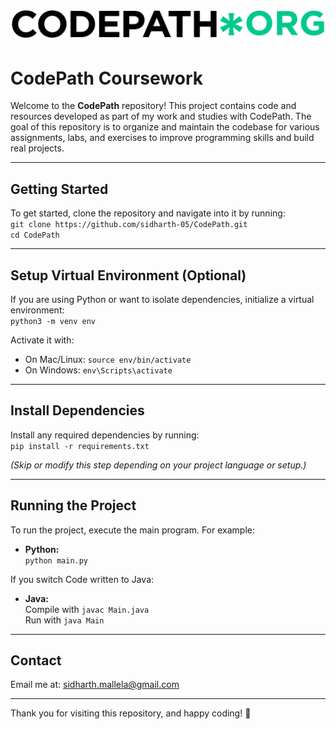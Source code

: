 # ![CodePath Logo](images/codepath_logo-1.png)  
# CodePath Coursework

Welcome to the **CodePath** repository! This project contains code and resources developed as part of my work and studies with CodePath. The goal of this repository is to organize and maintain the codebase for various assignments, labs, and exercises to improve programming skills and build real projects.

---

## Getting Started

To get started, clone the repository and navigate into it by running:  
`git clone https://github.com/sidharth-05/CodePath.git`  
`cd CodePath`

---

## Setup Virtual Environment (Optional)

If you are using Python or want to isolate dependencies, initialize a virtual environment:  
`python3 -m venv env`  

Activate it with:  
- On Mac/Linux: `source env/bin/activate`  
- On Windows: `env\Scripts\activate`

---

## Install Dependencies

Install any required dependencies by running:  
`pip install -r requirements.txt`  

*(Skip or modify this step depending on your project language or setup.)*

---

## Running the Project

To run the project, execute the main program. For example:  

- **Python:**  
  `python main.py`  

If you switch Code written to Java:

- **Java:**  
  Compile with `javac Main.java`  
  Run with `java Main`

---

## Contact

Email me at: sidharth.mallela@gmail.com

---

Thank you for visiting this repository, and happy coding! 🚀
